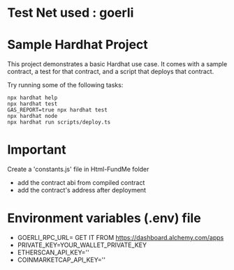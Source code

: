 # Test Net used : goerli

# Sample Hardhat Project

This project demonstrates a basic Hardhat use case. It comes with a sample contract, a test for that contract, and a script that deploys that contract.

Try running some of the following tasks:

```shell
npx hardhat help
npx hardhat test
GAS_REPORT=true npx hardhat test
npx hardhat node
npx hardhat run scripts/deploy.ts
```

# Important

Create a 'constants.js' file in Html-FundMe folder

- add the contract abi from compiled contract
- add the contract's address after deployment

# Environment variables (.env) file

- GOERLI_RPC_URL= GET IT FROM https://dashboard.alchemy.com/apps
- PRIVATE_KEY=YOUR_WALLET_PRIVATE_KEY
- ETHERSCAN_API_KEY=''
- COINMARKETCAP_API_KEY=''
